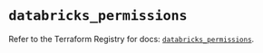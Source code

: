 # `databricks_permissions`

Refer to the Terraform Registry for docs: [`databricks_permissions`](https://registry.terraform.io/providers/databricks/databricks/1.56.0/docs/resources/permissions).
